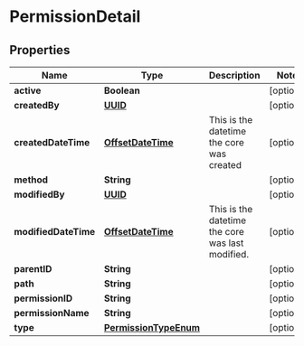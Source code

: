 

# PermissionDetail

## Properties

Name | Type | Description | Notes
------------ | ------------- | ------------- | -------------
**active** | **Boolean** |  |  [optional]
**createdBy** | [**UUID**](UUID.md) |  |  [optional]
**createdDateTime** | [**OffsetDateTime**](OffsetDateTime.md) | This is the datetime the core was created |  [optional]
**method** | **String** |  |  [optional]
**modifiedBy** | [**UUID**](UUID.md) |  |  [optional]
**modifiedDateTime** | [**OffsetDateTime**](OffsetDateTime.md) | This is the datetime the core was last modified. |  [optional]
**parentID** | **String** |  |  [optional]
**path** | **String** |  |  [optional]
**permissionID** | **String** |  |  [optional]
**permissionName** | **String** |  |  [optional]
**type** | [**PermissionTypeEnum**](PermissionTypeEnum.md) |  |  [optional]



